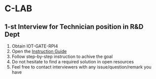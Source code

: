 # C-LAB
## 1-st Interview for Technician position in R&D Dept

1. Obtain IOT-GATE-RPI4
2. Open the [Instruction Guide]()
3. Follow step-by-step instruction to achive the goal
4. Do not hesitate to find a required solution in open resources
5. Feel free to contact interviewers with any issue/question/remark you have
